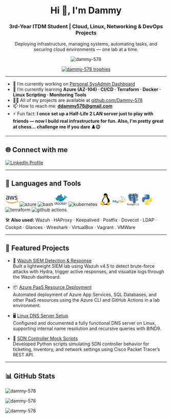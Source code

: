 <h1 align="center">Hi 👋, I'm Dammy</h1>
<h3 align="center">3rd-Year ITDM Student | Cloud, Linux, Networking & DevOps Projects</h3>
<p align="center">Deploying infrastructure, managing systems, automating tasks, and securing cloud environments — one lab at a time.</p>

<p align="center">
  <img src="https://komarev.com/ghpvc/?username=dammy-578&label=Profile%20views&color=0e75b6&style=flat" alt="dammy-578" />
</p>

<p align="center">
  <a href="https://github.com/ryo-ma/github-profile-trophy">
    <img src="https://github-profile-trophy.vercel.app/?username=dammy-578" alt="dammy-578 trophies" />
  </a>
</p>

---

- 🔭 I’m currently working on [Personal SysAdmin Dashboard](https://github.com/Dammy-578/personal-sysadmin-dashboard)
- 🌱 I’m currently learning **Azure (AZ-104) · CI/CD · Terraform · Docker · Linux Scripting · Monitoring Tools**
- 👨‍💻 All of my projects are available at [github.com/Dammy-578](https://github.com/Dammy-578)
- 📫 How to reach me: **ddammy578@gmail.com**
- ⚡ Fun fact: **I once set up a Half-Life 2 LAN server just to play with friends — now I build real infrastructure for fun. Also, I'm pretty great at chess... challenge me if you dare ♟️😉**

---

## 🌐 Connect with me

<p align="left">
  <a href="https://www.linkedin.com/in/dammy-o-27182b194/" target="blank">
    <img align="center" src="https://raw.githubusercontent.com/rahuldkjain/github-profile-readme-generator/master/src/images/icons/Social/linked-in-alt.svg" alt="LinkedIn Profile" height="30" width="40" />
  </a>
</p>

---

## 🧰 Languages and Tools

<p align="left">
  <img src="https://raw.githubusercontent.com/devicons/devicon/master/icons/amazonwebservices/amazonwebservices-original-wordmark.svg" alt="aws" width="40" height="40"/>
  <img src="https://www.vectorlogo.zone/logos/microsoft_azure/microsoft_azure-icon.svg" alt="azure" width="40" height="40"/>
  <img src="https://www.vectorlogo.zone/logos/gnu_bash/gnu_bash-icon.svg" alt="bash" width="40" height="40"/>
  <img src="https://raw.githubusercontent.com/devicons/devicon/master/icons/docker/docker-original-wordmark.svg" alt="docker" width="40" height="40"/>
  <img src="https://www.vectorlogo.zone/logos/kubernetes/kubernetes-icon.svg" alt="kubernetes" width="40" height="40"/>
  <img src="https://raw.githubusercontent.com/devicons/devicon/master/icons/linux/linux-original.svg" alt="linux" width="40" height="40"/>
  <img src="https://raw.githubusercontent.com/devicons/devicon/master/icons/mysql/mysql-original-wordmark.svg" alt="mysql" width="40" height="40"/>
  <img src="https://raw.githubusercontent.com/devicons/devicon/master/icons/postgresql/postgresql-original-wordmark.svg" alt="postgresql" width="40" height="40"/>
  <img src="https://raw.githubusercontent.com/devicons/devicon/master/icons/python/python-original.svg" alt="python" width="40" height="40"/>
  <img src="https://www.vectorlogo.zone/logos/terraformio/terraformio-icon.svg" alt="terraform" width="40" height="40"/>
  <img src="https://www.vectorlogo.zone/logos/github/github-tile.svg" alt="github actions" width="40" height="40"/>
</p>

🛠️ **Also used:** Wazuh · HAProxy · Keepalived · Postfix · Dovecot · LDAP · Cockpit · Glances · Wireshark · VirtualBox · Vagrant . VMWare

---

## 🚀 Featured Projects

- 🔐 [Wazuh SIEM Detection & Response](https://github.com/Dammy-578/SPR530-Wazuh-SIEM-Project)  
  Built a lightweight SIEM lab using Wazuh v4.5 to detect brute-force attacks with Hydra, trigger active responses, and visualize logs through the Wazuh dashboard.

- 📦 [Azure PaaS Resource Deployment](https://github.com/Dammy-578/OPS310-Azure-PaaS-Automation)  
  Automated deployment of Azure App Services, SQL Databases, and other PaaS resources using the Azure CLI and GitHub Actions in a lab environment.

- 🖥️ [Linux DNS Server Setup](https://github.com/Dammy-578/OPS305-DNS-Server-Setup)  
  Configured and documented a fully functional DNS server on Linux, supporting internal name resolution and recursive queries with BIND9.

- 📡 [SDN Controller Mock Scripts](https://github.com/Dammy-578/DCN420-SDN-Controller-Mock-Scripts)  
  Developed Python scripts simulating SDN controller behavior for ticketing, inventory, and network settings using Cisco Packet Tracer’s REST API.

---

## 📊 GitHub Stats

<p align="left">
  <img src="https://github-readme-stats.vercel.app/api/top-langs?username=dammy-578&show_icons=true&locale=en&layout=compact" alt="dammy-578" />
</p>

<p align="left">
  <img src="https://github-readme-stats.vercel.app/api?username=dammy-578&show_icons=true&locale=en" alt="dammy-578" />
</p>

<p align="left">
  <img src="https://github-readme-streak-stats.herokuapp.com/?user=dammy-578" alt="dammy-578" />
</p>
